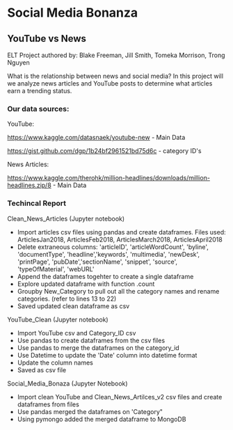 # Social Media Bonanza
## YouTube vs News

ELT Project authored by: Blake Freeman, Jill Smith, Tomeka Morrison, Trong Nguyen

What is the relationship between news and social media? In this project will we analyze news articles and YouTube posts to determine what articles earn a trending status. 

### Our data sources:
YouTube:

https://www.kaggle.com/datasnaek/youtube-new - Main Data

https://gist.github.com/dgp/1b24bf2961521bd75d6c - category ID's


News Articles:

https://www.kaggle.com/therohk/million-headlines/downloads/million-headlines.zip/8 - Main Data

### Techincal Report
Clean_News_Articles (Jupyter notebook)
* Import articles csv files using pandas and create dataframes. Files used: ArticlesJan2018, ArticlesFeb2018, ArticlesMarch2018, ArticlesApril2018
* Delete extraneous columns: 'articleID', 'articleWordCount', 'byline', 'documentType', 'headline','keywords', 'multimedia', 'newDesk', 'printPage', 'pubDate','sectionName', 'snippet', 'source', 'typeOfMaterial', 'webURL'
* Append the dataframes togehter to create a single dataframe
* Explore updated dataframe with function .count 
* Groupby New_Category to pull out all the category names and rename categories. (refer to lines 13 to 22)
* Saved updated clean dataframe as csv 

YouTube_Clean (Jupyter notebook)
* Import YouTube csv and Category_ID csv
* Use pandas to create dataframes from the csv files 
* Use pandas to merge the dataframes on the category_id
* Use Datetime to update the 'Date' column into datetime format 
* Update the column names 
* Saved as csv file

Social_Media_Bonaza (Jupyter Notebook)
* Import clean YouTube and Clean_News_Artilces_v2 csv files and create dataframes from files 
* Use pandas merged the dataframes on 'Category"
* Using pymongo added the merged dataframe to MongoDB







